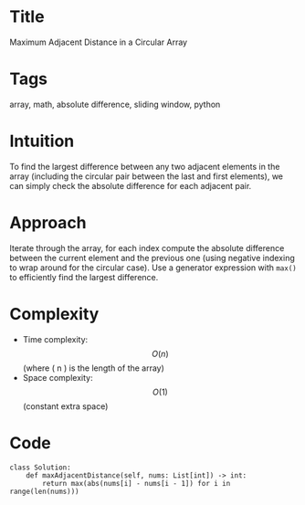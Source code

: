# Title
Maximum Adjacent Distance in a Circular Array

# Tags
array, math, absolute difference, sliding window, python

# Intuition
To find the largest difference between any two adjacent elements in the array (including the circular pair between the last and first elements), we can simply check the absolute difference for each adjacent pair.

# Approach
Iterate through the array, for each index compute the absolute difference between the current element and the previous one (using negative indexing to wrap around for the circular case). Use a generator expression with `max()` to efficiently find the largest difference.

# Complexity
- Time complexity:  
  $$O(n)$$ (where \( n \) is the length of the array)
- Space complexity:  
  $$O(1)$$ (constant extra space)

# Code
```python3 []
class Solution:
    def maxAdjacentDistance(self, nums: List[int]) -> int:
        return max(abs(nums[i] - nums[i - 1]) for i in range(len(nums)))
```